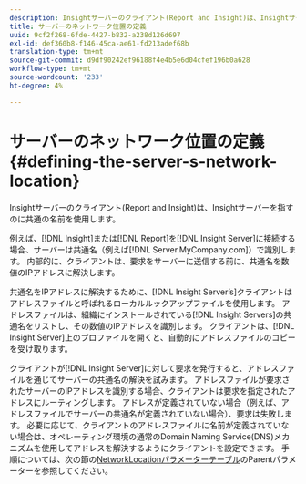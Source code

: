 ```yaml
---
description: Insightサーバーのクライアント(Report and Insight)は、Insightサーバーを指すのに共通の名前を使用します。
title: サーバーのネットワーク位置の定義
uuid: 9cf2f268-6fde-4427-b832-a238d126d697
exl-id: def360b8-f146-45ca-ae61-fd213adef68b
translation-type: tm+mt
source-git-commit: d9df90242ef96188f4e4b5e6d04cfef196b0a628
workflow-type: tm+mt
source-wordcount: '233'
ht-degree: 4%

---
```


# サーバーのネットワーク位置の定義{#defining-the-server-s-network-location}

Insightサーバーのクライアント(Report and Insight)は、Insightサーバーを指すのに共通の名前を使用します。

例えば、[!DNL Insight]または[!DNL Report]を[!DNL Insight Server]に接続する場合、サーバーは共通名（例えば[!DNL Server.MyCompany.com]）で識別します。 内部的に、クライアントは、要求をサーバーに送信する前に、共通名を数値のIPアドレスに解決します。

共通名をIPアドレスに解決するために、[!DNL Insight Server’s]クライアントはアドレスファイルと呼ばれるローカルルックアップファイルを使用します。 アドレスファイルは、組織にインストールされている[!DNL Insight Servers]の共通名をリストし、その数値のIPアドレスを識別します。 クライアントは、[!DNL Insight Server]上のプロファイルを開くと、自動的にアドレスファイルのコピーを受け取ります。

クライアントが[!DNL Insight Server]に対して要求を発行すると、アドレスファイルを通じてサーバーの共通名の解決を試みます。 アドレスファイルが要求されたサーバーのIPアドレスを識別する場合、クライアントは要求を指定されたアドレスにルーティングします。 アドレスが定義されていない場合（例えば、アドレスファイルでサーバーの共通名が定義されていない場合）、要求は失敗します。 必要に応じて、クライアントのアドレスファイルに名前が定義されていない場合は、オペレーティング環境の通常のDomain Naming Service(DNS)メカニズムを使用してアドレスを解決するようにクライアントを設定できます。 手順については、次の節の[NetworkLocationパラメーターテーブル](../../../../../home/c-inst-svr/c-install-ins-svr/t-install-proc-inst-svr-dpu/c-svrs-ntwk-loc/c-ntwk-loc.md#concept-18587827cbd24805801caa86bc816e05)のParentパラメーターを参照してください。
